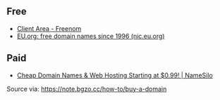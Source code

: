 
## Free

- [Client Area - Freenom](https://my.freenom.com/clientarea.php)
- [EU.org: free domain names since 1996 (nic.eu.org)](https://nic.eu.org/)

## Paid

- [Cheap Domain Names & Web Hosting Starting at $0.99! | NameSilo](https://www.namesilo.com/)

Source via: https://note.bgzo.cc/how-to/buy-a-domain